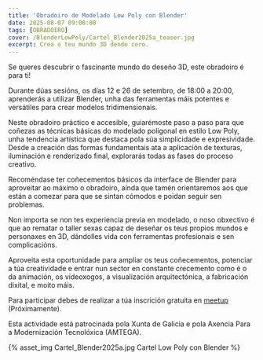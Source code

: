 ```yaml
---
title: 'Obradoiro de Modelado Low Poly con Blender'
date: 2025-08-07 09:00:00
tags: [OBRADOIRO]
cover: /BlenderLowPoly/Cartel_Blender2025a_teaser.jpg
excerpt: Crea o teu mundo 3D dende cero.
---
```


Se queres descubrir o fascinante mundo do deseño 3D, este obradoiro é para ti! 

Durante dúas sesións, os días 12 e 26 de setembro, de 18:00 a 20:00, aprenderás a utilizar Blender, unha das ferramentas máis potentes e versátiles para crear modelos tridimensionais.

Neste obradoiro práctico e accesible, guiarémoste paso a paso para que coñezas as técnicas básicas do modelado poligonal en estilo Low Poly, unha tendencia artística que destaca pola súa simplicidade e expresividade. Desde a creación das formas fundamentais ata a aplicación de texturas, iluminación e renderizado final, explorarás todas as fases do proceso creativo.

Recoméndase ter coñecementos básicos da interface de Blender para aproveitar ao máximo o obradoiro, aínda que tamén orientaremos aos que están a comezar para que se sintan cómodos e poidan seguir sen problemas.

Non importa se non tes experiencia previa en modelado, o noso obxectivo é que ao rematar o taller sexas capaz de deseñar os teus propios mundos e personaxes en 3D, dándolles vida con ferramentas profesionais e sen complicacións.

Aproveita esta oportunidade para ampliar os teus coñecementos, potenciar a túa creatividade e entrar nun sector en constante crecemento como é o da animación, os videoxogos, a visualización arquitectónica, a fabricación dixital, e moito máis.

Para participar debes de realizar a túa inscrición gratuita en [meetup](https://www.meetup.com/aindustriosa/) (Próximamente).

Esta actividade está patrocinada pola Xunta de Galicia e pola Axencia Para a Modernización Tecnolóxica (AMTEGA).

{% asset_img Cartel_Blender2025a.jpg Cartel Low Poly con Blender %} 
